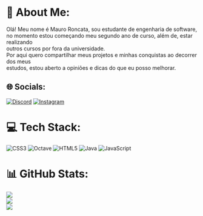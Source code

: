 # 💫 About Me:
Olá! Meu nome é Mauro Roncata, sou estudante de engenharia de software,<br>no momento estou começando meu segundo ano de curso, além de, estar realizando<br>outros cursos por fora da universidade.<br>Por aqui quero compartilhar meus projetos e minhas conquistas ao decorrer dos meus<br>estudos, estou aberto a opiniões e dicas do que eu posso melhorar.


## 🌐 Socials:
[![Discord](https://img.shields.io/badge/Discord-%237289DA.svg?logo=discord&logoColor=white)](https://discord.gg/https://discord.com/channels/.roncata) [![Instagram](https://img.shields.io/badge/Instagram-%23E4405F.svg?logo=Instagram&logoColor=white)](https://instagram.com/mauroroncata_) 

# 💻 Tech Stack:
![CSS3](https://img.shields.io/badge/css3-%231572B6.svg?style=flat&logo=css3&logoColor=white) ![Octave](https://img.shields.io/badge/OCTAVE-darkblue?style=flat&logo=octave&logoColor=fcd683) ![HTML5](https://img.shields.io/badge/html5-%23E34F26.svg?style=flat&logo=html5&logoColor=white) ![Java](https://img.shields.io/badge/java-%23ED8B00.svg?style=flat&logo=openjdk&logoColor=white) ![JavaScript](https://img.shields.io/badge/javascript-%23323330.svg?style=flat&logo=javascript&logoColor=%23F7DF1E)
# 📊 GitHub Stats:
![](https://github-readme-stats.vercel.app/api?username=Mauro-Roncata&theme=tokyonight&hide_border=false&include_all_commits=false&count_private=false)<br/>
![](https://github-readme-streak-stats.herokuapp.com/?user=Mauro-Roncata&theme=tokyonight&hide_border=false)<br/>
![](https://github-readme-stats.vercel.app/api/top-langs/?username=Mauro-Roncata&theme=tokyonight&hide_border=false&include_all_commits=false&count_private=false&layout=compact)

<!-- Proudly created with GPRM ( https://gprm.itsvg.in ) -->
